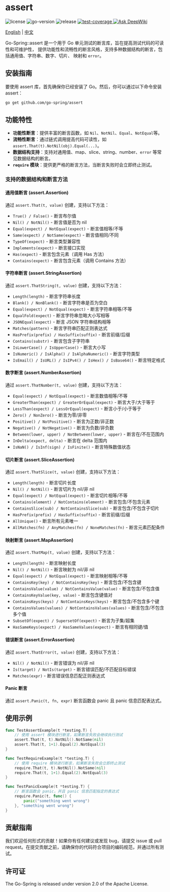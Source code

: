 # assert

<div>
   <img src="https://img.shields.io/github/license/go-spring/assert" alt="license"/>
   <img src="https://img.shields.io/github/go-mod/go-version/go-spring/assert" alt="go-version"/>
   <img src="https://img.shields.io/github/v/release/go-spring/assert?include_prereleases" alt="release"/>
   <a href="https://codecov.io/gh/go-spring/assert" > 
      <img src="https://codecov.io/gh/go-spring/assert/graph/badge.svg?token=SX7CV1T0O8" alt="test-coverage"/>
   </a>
   <a href="https://deepwiki.com/go-spring/assert"><img src="https://deepwiki.com/badge.svg" alt="Ask DeepWiki"></a>
</div>

[English](README.md) | [中文](README_CN.md)

Go-Spring::assert 是一个用于 Go 单元测试的断言库，旨在提高测试代码的可读性和可维护性，
提供功能性和流畅性的断言风格，支持多种数据结构的断言，包括通用值、字符串、数字、切片、
映射和 `error`。

## 安装指南

要使用 assert 库，首先确保你已经安装了 Go。然后，你可以通过以下命令安装 assert：

```bash
go get github.com/go-spring/assert
```

## 功能特性

- **功能性断言**：提供丰富的断言函数，如 `Nil`、`NotNil`、`Equal`、`NotEqual`等。
- **流畅性断言**：通过链式调用提高代码可读性，如 `assert.That(t).NotNil(obj).Equal(...)`。
- **数据结构支持**：支持对通用值、map、slice、string、number、`error` 等常见数据结构的断言。
- **`require` 模块**：提供更严格的断言方法，当断言失败时会立即终止测试。

### 支持的数据结构和断言方法

#### 通用值断言 (assert.Assertion)

通过 `assert.That(t, value)` 创建，支持以下方法：

- `True() / False()` - 断言布尔值
- `Nil() / NotNil()` - 断言值是否为 nil
- `Equal(expect) / NotEqual(expect)` - 断言值相等/不等
- `Same(expect) / NotSame(expect)` - 断言值相同/不同
- `TypeOf(expect)` - 断言类型兼容性
- `Implements(expect)` - 断言接口实现
- `Has(expect)` - 断言包含元素（调用 Has 方法）
- `Contains(expect)` - 断言包含元素（调用 Contains 方法）

#### 字符串断言 (assert.StringAssertion)

通过 `assert.ThatString(t, value)` 创建，支持以下方法：

- `Length(length)` - 断言字符串长度
- `Blank() / NonBlank()` - 断言字符串是否为空白
- `Equal(expect) / NotEqual(expect)` - 断言字符串相等/不等
- `EqualFold(expect)` - 断言字符串忽略大小写相等
- `JSONEqual(expect)` - 断言 JSON 字符串结构相等
- `Matches(pattern)` - 断言字符串匹配正则表达式
- `HasPrefix(prefix) / HasSuffix(suffix)` - 断言前缀/后缀
- `Contains(substr)` - 断言包含子字符串
- `IsLowerCase() / IsUpperCase()` - 断言大小写
- `IsNumeric() / IsAlpha() / IsAlphaNumeric()` - 断言字符类型
- `IsEmail() / IsURL() / IsIPv4() / IsHex() / IsBase64()` - 断言特定格式

#### 数字断言 (assert.NumberAssertion)

通过 `assert.ThatNumber(t, value)` 创建，支持以下方法：

- `Equal(expect) / NotEqual(expect)` - 断言数值相等/不等
- `GreaterThan(expect) / GreaterOrEqual(expect)` - 断言大于/大于等于
- `LessThan(expect) / LessOrEqual(expect)` - 断言小于/小于等于
- `Zero() / NonZero()` - 断言为零/非零
- `Positive() / NotPositive()` - 断言为正数/非正数
- `Negative() / NotNegative()` - 断言为负数/非负数
- `Between(lower, upper) / NotBetween(lower, upper)` - 断言在/不在范围内
- `InDelta(expect, delta)` - 断言在 delta 范围内
- `IsNaN() / IsInf(sign) / IsFinite()` - 断言特殊数值状态

#### 切片断言 (assert.SliceAssertion)

通过 `assert.ThatSlice(t, value)` 创建，支持以下方法：

- `Length(length)` - 断言切片长度
- `Nil() / NotNil()` - 断言切片为 nil/非 nil
- `Equal(expect) / NotEqual(expect)` - 断言切片相等/不等
- `Contains(element) / NotContains(element)` - 断言包含/不包含元素
- `ContainsSlice(sub) / NotContainsSlice(sub)` - 断言包含/不包含子切片
- `HasPrefix(prefix) / HasSuffix(suffix)` - 断言前缀/后缀
- `AllUnique()` - 断言所有元素唯一
- `AllMatches(fn) / AnyMatches(fn) / NoneMatches(fn)` - 断言元素匹配条件

#### 映射断言 (assert.MapAssertion)

通过 `assert.ThatMap(t, value)` 创建，支持以下方法：

- `Length(length)` - 断言映射长度
- `Nil() / NotNil()` - 断言映射为 nil/非 nil
- `Equal(expect) / NotEqual(expect)` - 断言映射相等/不等
- `ContainsKey(key) / NotContainsKey(key)` - 断言包含/不包含键
- `ContainsValue(value) / NotContainsValue(value)` - 断言包含/不包含值
- `ContainsKeyValue(key, value)` - 断言包含键值对
- `ContainsKeys(keys) / NotContainsKeys(keys)` - 断言包含/不包含多个键
- `ContainsValues(values) / NotContainsValues(values)` - 断言包含/不包含多个值
- `SubsetOf(expect) / SupersetOf(expect)` - 断言为子集/超集
- `HasSameKeys(expect) / HasSameValues(expect)` - 断言有相同键/值

#### 错误断言 (assert.ErrorAssertion)

通过 `assert.ThatError(t, value)` 创建，支持以下方法：

- `Nil() / NotNil()` - 断言错误为 nil/非 nil
- `Is(target) / NotIs(target)` - 断言错误匹配/不匹配目标错误
- `Matches(expr)` - 断言错误信息匹配正则表达式

#### Panic 断言

通过 `assert.Panic(t, fn, expr)` 断言函数会 panic 且 panic 信息匹配表达式。

## 使用示例

```go
func TestAssertExample(t *testing.T) {
    // 使用 assert 模块进行断言，如果断言失败会继续执行测试
    assert.That(t, t).NotNil().NotSame(nil)
    assert.That(t, 1+1).Equal(2).NotEqual(3)
}

func TestRequireExample(t *testing.T) {
    // 使用 require 模块进行断言，如果断言失败会立即终止测试
    require.That(t, t).NotNil().NotSame(nil)
    require.That(t, 1+1).Equal(2).NotEqual(3)
}

func TestPanicExample(t *testing.T) {
    // 断言函数会 panic，并且 panic 信息匹配指定的表达式
    require.Panic(t, func() {
        panic("something went wrong")
    }, "something went wrong")
}
```

## 贡献指南

我们欢迎任何形式的贡献！如果你有任何建议或发现 bug，请提交 issue 或 pull request。在提交贡献之前，请确保你的代码符合项目的编码规范，并通过所有测试。

## 许可证

The Go-Spring is released under version 2.0 of the Apache License.